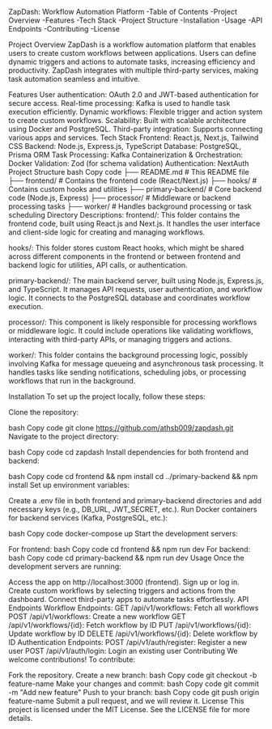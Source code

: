 ZapDash: Workflow Automation Platform
-Table of Contents
-Project Overview
-Features
-Tech Stack
-Project Structure
-Installation
-Usage
-API Endpoints
-Contributing
-License

Project Overview
ZapDash is a workflow automation platform that enables users to create custom workflows between applications. Users can define dynamic triggers and actions to automate tasks, increasing efficiency and productivity. ZapDash integrates with multiple third-party services, making task automation seamless and intuitive.

Features
User authentication: OAuth 2.0 and JWT-based authentication for secure access.
Real-time processing: Kafka is used to handle task execution efficiently.
Dynamic workflows: Flexible trigger and action system to create custom workflows.
Scalability: Built with scalable architecture using Docker and PostgreSQL.
Third-party integration: Supports connecting various apps and services.
Tech Stack
Frontend: React.js, Next.js, Tailwind CSS
Backend: Node.js, Express.js, TypeScript
Database: PostgreSQL, Prisma ORM
Task Processing: Kafka
Containerization & Orchestration: Docker
Validation: Zod (for schema validation)
Authentication: NextAuth
Project Structure
bash
Copy code
├── README.md                 # This README file
├── frontend/                 # Contains the frontend code (React/Next.js)
├── hooks/                    # Contains custom hooks and utilities
├── primary-backend/           # Core backend code (Node.js, Express)
├── processor/                # Middleware or backend processing tasks
├── worker/                   # Handles background processing or task scheduling
Directory Descriptions:
frontend/: This folder contains the frontend code, built using React.js and Next.js. It handles the user interface and client-side logic for creating and managing workflows.

hooks/: This folder stores custom React hooks, which might be shared across different components in the frontend or between frontend and backend logic for utilities, API calls, or authentication.

primary-backend/: The main backend server, built using Node.js, Express.js, and TypeScript. It manages API requests, user authentication, and workflow logic. It connects to the PostgreSQL database and coordinates workflow execution.

processor/: This component is likely responsible for processing workflows or middleware logic. It could include operations like validating workflows, interacting with third-party APIs, or managing triggers and actions.

worker/: This folder contains the background processing logic, possibly involving Kafka for message queueing and asynchronous task processing. It handles tasks like sending notifications, scheduling jobs, or processing workflows that run in the background.

Installation
To set up the project locally, follow these steps:

Clone the repository:

bash
Copy code
git clone https://github.com/athsb009/zapdash.git
Navigate to the project directory:

bash
Copy code
cd zapdash
Install dependencies for both frontend and backend:

bash
Copy code
cd frontend && npm install
cd ../primary-backend && npm install
Set up environment variables:

Create a .env file in both frontend and primary-backend directories and add necessary keys (e.g., DB_URL, JWT_SECRET, etc.).
Run Docker containers for backend services (Kafka, PostgreSQL, etc.):

bash
Copy code
docker-compose up
Start the development servers:

For frontend:
bash
Copy code
cd frontend && npm run dev
For backend:
bash
Copy code
cd primary-backend && npm run dev
Usage
Once the development servers are running:

Access the app on http://localhost:3000 (frontend).
Sign up or log in.
Create custom workflows by selecting triggers and actions from the dashboard.
Connect third-party apps to automate tasks effortlessly.
API Endpoints
Workflow Endpoints:
GET /api/v1/workflows: Fetch all workflows
POST /api/v1/workflows: Create a new workflow
GET /api/v1/workflows/{id}: Fetch workflow by ID
PUT /api/v1/workflows/{id}: Update workflow by ID
DELETE /api/v1/workflows/{id}: Delete workflow by ID
Authentication Endpoints:
POST /api/v1/auth/register: Register a new user
POST /api/v1/auth/login: Login an existing user
Contributing
We welcome contributions! To contribute:

Fork the repository.
Create a new branch:
bash
Copy code
git checkout -b feature-name
Make your changes and commit:
bash
Copy code
git commit -m "Add new feature"
Push to your branch:
bash
Copy code
git push origin feature-name
Submit a pull request, and we will review it.
License
This project is licensed under the MIT License. See the LICENSE file for more details.

